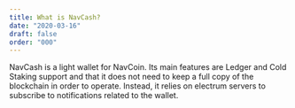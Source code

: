 ```yaml
---
title: What is NavCash?
date: "2020-03-16"
draft: false
order: "000"
---
```


NavCash is a light wallet for NavCoin. Its main features are Ledger and Cold Staking support and that it does not need to keep a full copy of the blockchain in order to operate. Instead, it relies on electrum servers to subscribe to notifications related to the wallet. 
